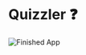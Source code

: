 # Quizzler ❓


![Finished App](https://github.com/londonappbrewery/Images/blob/master/quizzler-demo.gif)
